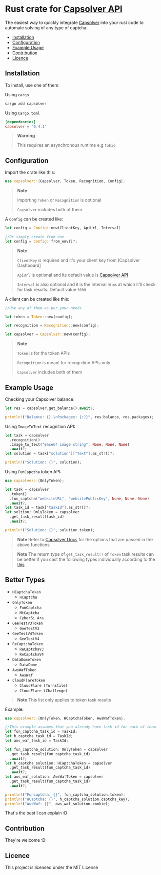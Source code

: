 # Rust crate for [Capsolver API]
The easiest way to quickly integrate [Capsolver] into your rust code to automate solving of any type of captcha.

- [Installation](#installation)
- [Configuration](#configuration)
- [Example Usage](#example-usage)
- [Contribution](#contribution)
- [Licence](#licence)

## Installation
To install, use one of them:

Using `cargo`
```bash
cargo add capsolver
```
Using `Cargo.toml`
```toml
[dependencies]
capsolver = "0.4.1"
```

> **Warning**
> 
> This requires an asynchronous runtime e.g `tokio`

## Configuration

Import the crate like this:
```rust
use capsolver::{Capsolver, Token, Recognition, Config};
```
> **Note**
>
> Importing `Token` or `Recognition` is optional
> 
> `Capsolver` includes both of them

A `Config` can be created like:
```rust
let config = Config::new(ClientKey, ApiUrl, Interval)

//Or simply create from env
let config = Config::from_env()?;
```
> **Note**
>
> `ClientKey` is required and it's your client key from [Capsolver Dashboard]
>
> `ApiUrl` is optional and its default value is [Capsolver API]
>
> `Interval` is also optional and it is the interval in `ms` at which it'll check for task results. Default value `3000`

A client can be created like this:
```rust
//Use any of them as per your needs

let token = Token::new(config);

let recognition = Recognition::new(config);

let capsolver = Capsolver::new(config);
```
> **Note**
>
> `Token` is for the token APIs
>
> `Recognition` is meant for recognition APIs only
>
> `Capsolver` includes both of them

## Example Usage
Checking your Capsolver balance:
```rust
let res = capsolver.get_balance().await?;

println!("Balance: {},\nPackages: {:?}", res.balance, res.packages);
```
Using `ImageToText` recognition API:
```rust
let task = capsolver
  .recognition()
  .image_to_text("Base64 image string", None, None, None)
  .await?;
let solution = task["solution"]["text"].as_str()?;

println!("Solution: {}", solution);
```
Using `FunCapctha` token API:
```rust
use capsolver::{OnlyToken};

let task = capsolver
  .token()
  .fun_captcha("websiteURL", "websitePublicKey", None, None, None)
  .await?;
let task_id = task["taskId"].as_str()?;
let soltion: OnlyToken = capsolver
  .get_task_result(task_id)
  .await?;

println!("Solution: {}", solution.token);
```
> **Note** Refer to [Capsolver Docs] for the options that are passed in the above functions

> **Note** The return type of `get_task_result()` of `Token` task results
> can be better if you cast the following types individually according to the [this](#better-types)

## Better Types
- `HCaptchaToken`
  - `HCaptcha`
- `OnlyToken`
  - `FunCaptcha`
  - `MtCaptcha`
  - `CyberSi Ara`
- `GeeTestV3Token`
  - `GeeTestV3`
- `GeeTestV4Token`
  - `GeeTestV4`
- `ReCaptchaToken`
  - `ReCaptchaV3`
  - `ReCaptchaV4`
- `DataDomeToken`
  - `DataDome`
- `AwsWafToken`
  - `AwsWaf`
- `CloudFlareToken`
  - `CloudFlare (Turnstile)`
  - `CloudFlare (Challenge)`

> **Note** This list only applies to token task results

Example:
```rust
use capsolver::{OnlyToken, HCaptchaToken, AwsWafToken};

//This example assumes that you already have task id for each of them
let fun_captcha_task_id = TaskId;
let h_captcha_task_id = TaskId;
let aws_waf_task_id = TaskId;

let fun_captcha_solution: OnlyToken = capsolver
  .get_task_result(fun_captcha_task_id)
  .await?;
let h_captcha_solution: HCaptchaToken = capsolver
  .get_task_result(fun_captcha_task_id)
  .await?;
let aws_waf_solution: AwsWafToken = capsolver
  .get_task_result(fun_captcha_task_id)
  .await?;

println!("Funcaptcha: {}", fun_captcha_solution.token);
println!("HCaptcha: {}", h_captcha_solution.captcha_key);
println!("AwsWaf: {}", aws_waf_solution.cookie);
```
That's the best I can explain :D
## Contribution
They're welcome :D

## Licence
This project is licensed under the MIT License

[Capsolver]: https://capsolver.com/
[Capsolver API]: https://api.capsolver.com/
[Capsolver Docs]: https://docs.capsolver.com/
